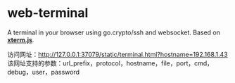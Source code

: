 # web-terminal

A terminal in your browser using go.crypto/ssh and websocket. Based on [**xterm.js**](https://github.com/xtermjs/xterm.js).

访问网址：http://127.0.0.1:37079/static/terminal.html?hostname=192.168.1.43  
该网址支持的参数：url_prefix，protocol，hostname，file，port，cmd，debug，user，password
